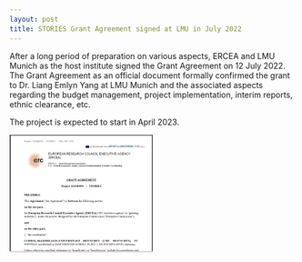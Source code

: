```yaml
---
layout: post
title: STORIES Grant Agreement signed at LMU in July 2022
---
```


After a long period of preparation on various aspects, ERCEA and LMU Munich as the host institute signed the Grant Agreement on 12 July 2022. The Grant Agreement as an official document formally confirmed the grant to Dr. Liang Emlyn Yang at LMU Munich and the associated aspects regarding the budget management, project implementation, interim reports, ethnic clearance, etc.

The project is expected to start in April 2023.

<img src="/assets/images/content/07_12.jpg" style="width: 50%;">
